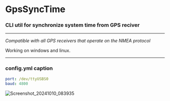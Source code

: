 # GpsSyncTime

### CLI util for synchronize system time from GPS reciver

--------------------------------------
_Compatible with all GPS receivers that operate on the NMEA protocol_

Working on windows and linux.

----------------------------


### config.yml caption

```yaml
port: /dev/ttyUSBS0
baud: 4800
```


![Screenshot_20241010_083935](https://github.com/user-attachments/assets/eb421d9e-2499-486d-86a7-6cb4b6ca5d60)
